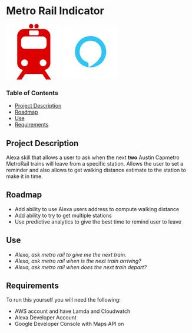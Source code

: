 # Metro Rail Indicator
![icon](icon.png?raw=true) ![alexaicon](alexa.png?raw=true)
### Table of Contents

- [Project Description](#project-description)
- [Roadmap](#roadmap)
- [Use](#use)
- [Requirements](#requirements)

## Project Description
Alexa skill that allows a user to ask when the next <b>two</b> Austin Capmetro MetroRail trains will leave from a specific station.
Allows the user to set a reminder and also allows to get walking distance estimate to the station to make it in time.

## Roadmap
* Add ability to use Alexa users address to compute walking distance
* Add ability to try to get multiple stations
* Use predictive analytics to give the best time to remind user to leave

## Use

* <i>Alexa, ask metro rail to give me the next train.</i>
* <i>Alexa, ask metro rail when is the next train arriving?</i>
* <i>Alexa, ask metro rail when does the next train depart?</i>

## Requirements

To run this yourself you will need the following:
* AWS account and have Lamda and Cloudwatch
* Alexa Developer Account
* Google Developer Console with Maps API on
